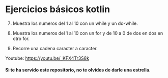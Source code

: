# Ejercicios básicos kotlin

7. Muestra los numeros del 1 al 10 con un while y un do-while.

8. Muestra los numeros del 1 al 10 con un for y de 10 a 0 de dos en dos en otro for.

9. Recorre una cadena caracter a caracter.

Youtube: https://youtu.be/_KFX4Tr3S8k

#### Si te ha servido este repositorio, no te olvides de darle una estrella.